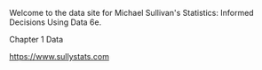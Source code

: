 Welcome to the data site for Michael Sullivan's Statistics: Informed Decisions Using Data 6e. 

Chapter 1 Data


<a>https://www.sullystats.com</a>
